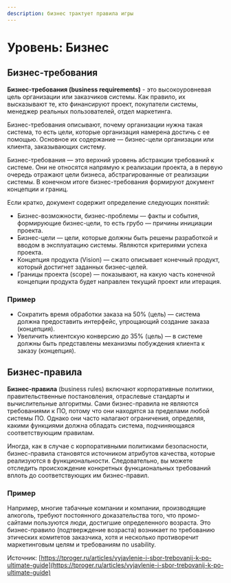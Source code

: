 ```yaml
---
description: бизнес трактует правила игры
---
```


# Уровень: Бизнес

## Бизнес-требования

**Бизнес-требования (business requirements)** - это высокоуровневая цель организации или заказчиков системы. Как правило, их высказывают те, кто финансируют проект, покупатели системы, менеджер реальных пользователей, отдел маркетинга.

Бизнес-требования описывают, почему организации нужна такая система, то есть цели, которые организация намерена достичь с ее помощью. Основное их содержание — бизнес-цели организации или клиента, заказывающих систему.

Бизнес-требования — это верхний уровень абстракции требований к системе. Они не относятся напрямую к реализации проекта, а в первую очередь отражают цели бизнеса, абстрагированные от реализации системы. В конечном итоге бизнес-требования формируют документ концепции и границ.

Если кратко, документ содержит определение следующих понятий:

* Бизнес-возможности, бизнес-проблемы — факты и события, формирующие бизнес-цели, то есть грубо — причины инициации проекта.
* Бизнес-цели — цели, которые должны быть решены разработкой и вводом в эксплуатацию системы. Являются критериями успеха проекта.
* Концепция продукта (Vision) — сжато описывает конечный продукт, который достигнет заданных бизнес-целей.
* Границы проекта (scope) — показывают, на какую часть конечной концепции продукта будет направлен текущий проект или итерация.

### Пример

* Сократить время обработки заказа на 50% (цель) — система должна предоставить интерфейс, упрощающий создание заказа (концепция).
* Увеличить клиентскую конверсию до 35% (цель) — в системе должны быть представлены механизмы побуждения клиента к заказу (концепция).

## Бизнес-правила

**Бизнес-правила** (business rules) включают корпоративные политики, правительственные постановления, отраслевые стандарты и вычислительные алгоритмы. Сами бизнес-правила не являются требованиями к ПО, потому что они находятся за пределами любой системы ПО. Однако они часто налагают ограничения, определяя, какими функциями должна обладать система, подчиняющаяся соответствующим правилам.&#x20;

Иногда, как в случае с корпоративными политиками безопасности, бизнес-правила становятся источником атрибутов качества, которые реализуются в функциональности. Следовательно, вы можете отследить происхождение конкретных функциональных требований вплоть до соответствующих им бизнес-правил.

### Пример

Например, многие табачные компании и компании, производящие алкоголь, требуют постоянного доказательства того, что промо-сайтами пользуются люди, достигшие определенного возраста. Это бизнес-правило (подтверждение возраста) возникает по требованию этических комитетов заказчика, хотя и несколько противоречит маркетинговым целям и требованиям по usability.







Источник: [https://tproger.ru/articles/vyjavlenie-i-sbor-trebovanij-k-po-ultimate-guide](https://tproger.ru/articles/vyjavlenie-i-sbor-trebovanij-k-po-ultimate-guide)
